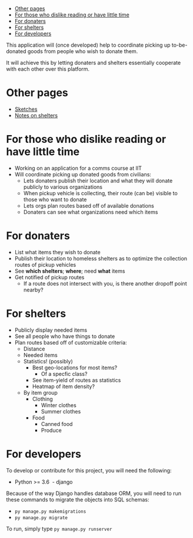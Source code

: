 
<!-- TOC depthFrom:1 depthTo:6 withLinks:1 updateOnSave:1 orderedList:0 -->

- [Other pages](#other-pages)
- [For those who dislike reading or have little time](#for-those-who-dislike-reading-or-have-little-time)
- [For donaters](#for-donaters)
- [For shelters](#for-shelters)
- [For developers](#for-developers)

<!-- /TOC -->

This application will (once developed) help to coordinate picking up
to-be-donated goods from people who wish to donate them.

It will achieve this by letting donaters and shelters essentially cooperate with
each other over this platform.

# Other pages
- [Sketches](_sketches)
- [Notes on shelters](_notes)

# For those who dislike reading or have little time
- Working on an application for a comms course at IIT
- Will coordinate picking up donated goods from civilians:
  - Lets donaters publish their location and what they will donate publicly to various organizations
  - When pickup vehicle is collecting, their route (can be) visible to those who want to donate
  - Lets orgs plan routes based off of available donations
  - Donaters can see what organizations need which items

# For donaters
- List what items they wish to donate
- Publish their location to homeless shelters as to optimize the collection
  routes of pickup vehicles
- See **which shelters**; **where**; need **what** items 
- Get notified of pickup routes
  - If a route does not intersect with you, is there another dropoff point
  nearby?
  
# For shelters
- Publicly display needed items
- See all people who have things to donate
- Plan routes based off of customizable criteria:
  - Distance
  - Needed items
  - Statistics! (possibly)
    - Best geo-locations for most items?
      - Of a specfic class?
    - See item-yield of routes as statistics
    - Heatmap of item density?
  - By item group
    - Clothing
      - Winter clothes
      - Summer clothes
    - Food
      - Canned food
      - Produce

# For developers
To develop or contribute for this project, you will need the following:
- Python >= 3.6
  - django

Because of the way Django handles database ORM, you will need to run these commands to migrate the objects into SQL schemas:
- `py manage.py makemigrations`
- `py manage.py migrate`

To run, simply type `py manage.py runserver`
